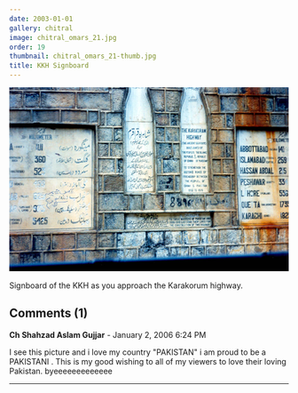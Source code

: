 ```yaml
---
date: 2003-01-01
gallery: chitral
image: chitral_omars_21.jpg
order: 19
thumbnail: chitral_omars_21-thumb.jpg
title: KKH Signboard
---
```


![KKH Signboard](./chitral_omars_21.jpg)

Signboard of the KKH as you approach the Karakorum highway.

<div id="comments">

## Comments (1)

**Ch Shahzad Aslam Gujjar** - January  2, 2006  6:24 PM

I see this picture and i love my country "PAKISTAN"
i am proud to be a PAKISTANI . This is my good wishing to all of my viewers to love their loving Pakistan. byeeeeeeeeeeeee

---

</div>
